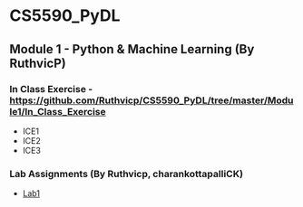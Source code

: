 # CS5590_PyDL

## Module 1 - Python & Machine Learning (By RuthvicP)

### In Class Exercise - https://github.com/Ruthvicp/CS5590_PyDL/tree/master/Module1/In_Class_Exercise
* ICE1
* ICE2
* ICE3

### Lab Assignments (By Ruthvicp, charankottapalliCK)

* [Lab1](https://github.com/Ruthvicp/CS5590_PyDL/tree/master/Module1/Lab_Assignment/Lab1)

